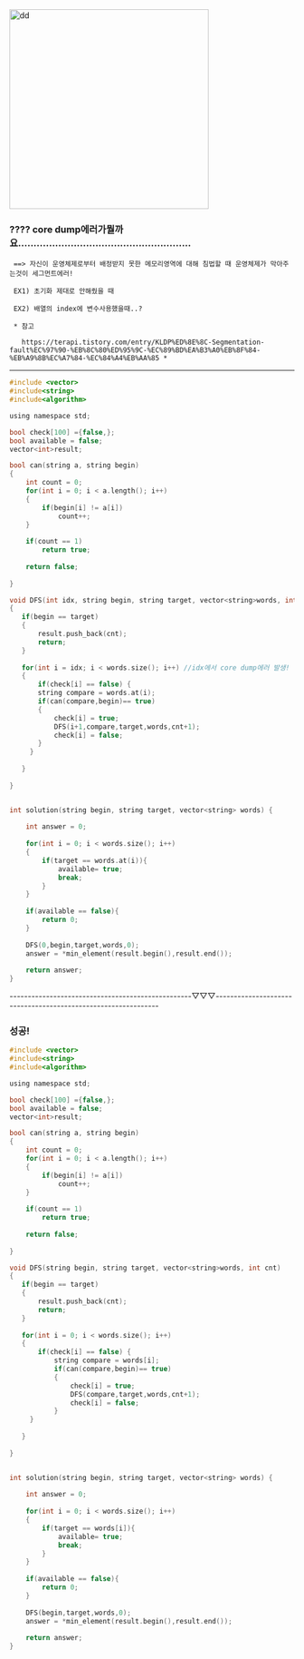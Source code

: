 <img width="352" alt="dd" src="https://user-images.githubusercontent.com/29946480/70602851-aa5a1c80-1c38-11ea-918f-119e0df26f09.PNG">

### ???? core dump에러가뭘까요........................................................
    
     ==> 자신이 운영체제로부터 배정받지 못한 메모리영역에 대해 침법할 때 운영체제가 막아주는것이 세그먼트에러!
     
     EX1) 초기화 제대로 안해줬을 때
     
     EX2) 배열의 index에 변수사용했을때..?

     * 참고
     
       https://terapi.tistory.com/entry/KLDP%ED%8E%8C-Segmentation-fault%EC%97%90-%EB%8C%80%ED%95%9C-%EC%89%BD%EA%B3%A0%EB%8F%84-%EB%A9%8B%EC%A7%84-%EC%84%A4%EB%AA%85 *

-----------------------------------------------------------------------------------------------------------------------------

```c
#include <vector>
#include<string>
#include<algorithm>

using namespace std;

bool check[100] ={false,};
bool available = false;
vector<int>result;

bool can(string a, string begin)
{
    int count = 0;
    for(int i = 0; i < a.length(); i++)
    {
        if(begin[i] != a[i])
            count++;
    }
    
    if(count == 1)
        return true;
    
    return false;
    
}

void DFS(int idx, string begin, string target, vector<string>words, int cnt)
{    
   if(begin == target)
   {
       result.push_back(cnt);
       return;
   }
    
   for(int i = idx; i < words.size(); i++) //idx에서 core dump에러 발생! 
   {
       if(check[i] == false) {
       string compare = words.at(i);
       if(can(compare,begin)== true)
       {
           check[i] = true;
           DFS(i+1,compare,target,words,cnt+1);  
           check[i] = false;
       }
     }
       
   }
   
}


int solution(string begin, string target, vector<string> words) {
    
    int answer = 0;
    
    for(int i = 0; i < words.size(); i++)
    {
        if(target == words.at(i)){
            available= true;
            break;
        }  
    }
    
    if(available == false){
        return 0;
    }
    
    DFS(0,begin,target,words,0);
    answer = *min_element(result.begin(),result.end());
    
    return answer;
}
```

--------------------------------------------------▽▽▽--------------------------------------------------------------

### 성공!


```c
#include <vector>
#include<string>
#include<algorithm>

using namespace std;

bool check[100] ={false,};
bool available = false;
vector<int>result;

bool can(string a, string begin)
{
    int count = 0;
    for(int i = 0; i < a.length(); i++)
    {
        if(begin[i] != a[i])
            count++;
    }
    
    if(count == 1)
        return true;
    
    return false;
    
}

void DFS(string begin, string target, vector<string>words, int cnt)
{    
   if(begin == target)
   {
       result.push_back(cnt);
       return;
   }
    
   for(int i = 0; i < words.size(); i++)
   {
       if(check[i] == false) {
           string compare = words[i];
           if(can(compare,begin)== true)
           {
               check[i] = true;
               DFS(compare,target,words,cnt+1);  
               check[i] = false;
           }
     }
       
   }
   
}


int solution(string begin, string target, vector<string> words) {
    
    int answer = 0;
    
    for(int i = 0; i < words.size(); i++)
    {
        if(target == words[i]){
            available= true;
            break;
        }  
    }
    
    if(available == false){
        return 0;
    }
    
    DFS(begin,target,words,0);
    answer = *min_element(result.begin(),result.end());
    
    return answer;
}
```
